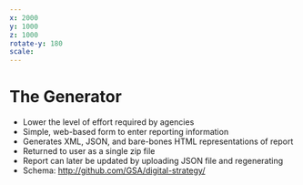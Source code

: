 ```yaml
---
x: 2000
y: 1000
z: 1000
rotate-y: 180
scale:
---
```


# The Generator

* Lower the level of effort required by agencies
* Simple, web-based form to enter reporting information
* Generates XML, JSON, and bare-bones HTML representations of report
* Returned to user as a single zip file
* Report can later be updated by uploading JSON file and regenerating
* Schema: <http://github.com/GSA/digital-strategy/>